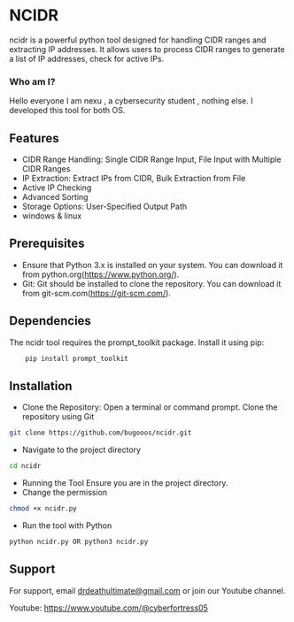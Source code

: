 
# NCIDR

ncidr is a powerful python tool designed for handling CIDR ranges and extracting IP addresses. It allows users to process CIDR ranges to generate a list of IP addresses, check for active IPs.

### Who am I?

Hello everyone I am nexu , a cybersecurity student , nothing else. I developed this tool for both OS.
## Features

- CIDR Range Handling: Single CIDR Range Input, File Input with Multiple CIDR Ranges
- IP Extraction: Extract IPs from CIDR, Bulk Extraction from File
- Active IP Checking
- Advanced Sorting
- Storage Options: User-Specified Output Path
- windows & linux 


## Prerequisites

- Ensure that Python 3.x is installed on your system. You can download it from python.org(https://www.python.org/).
- Git: Git should be installed to clone the repository. You can download it from git-scm.com(https://git-scm.com/).
## Dependencies

The ncidr tool requires the prompt_toolkit package. Install it using pip:

```bash
    pip install prompt_toolkit
```




## Installation

-  Clone the Repository: Open a terminal or command prompt. Clone the repository using Git

```bash
git clone https://github.com/bugooos/ncidr.git
```
-  Navigate to the project directory

```bash
cd ncidr
```
- Running the Tool Ensure you are in the project directory.
- Change the permission

```bash
chmod +x ncidr.py
```
- Run the tool with Python

```bash
python ncidr.py OR python3 ncidr.py
```
## Support

For support, email drdeathultimate@gmail.com or join our Youtube channel.

Youtube: https://www.youtube.com/@cyberfortress05

